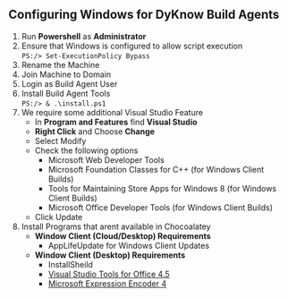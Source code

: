 ## Configuring Windows for DyKnow Build Agents

1. Run **Powershell** as **Administrator**
2. Ensure that Windows is configured to allow script execution <br/>
    ```PS:/> Set-ExecutionPolicy Bypass```
3. Rename the Machine
4. Join Machine to Domain
5. Login as Build Agent User
6. Install Build Agent Tools <br/>
    ```PS:/> & .\install.ps1```
7. We require some additional Visual Studio Feature
   * In **Program and Features** find **Visual Studio**
   * **Right Click** and Choose **Change** 
   * Select Modify
   * Check the following options
       * Microsoft Web Developer Tools 
       * Microsoft Foundation Classes for C++ (for Windows Client Builds)
       * Tools for Maintaining Store Apps for Windows 8 (for Windows Client Builds)
       * Microsoft Office Developer Tools (for Windows Client Builds)
   * Click Update
8. Install Programs that arent available in Chocoalatey
   * **Window Client (Cloud/Desktop) Requirements**
       * AppLifeUpdate for Windows Client Updates
   * **Window Client (Desktop) Requirements**
       * InstallSheild
       * [Visual Studio Tools for Office 4.5](https://dyknow.app.box.com/s/lxkycrwncezcj2rka5gk)
       * [Microsoft Expression Encoder 4](http://www.microsoft.com/en-us/download/details.aspx?id=27870)
